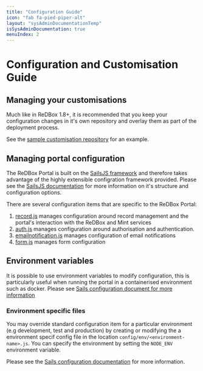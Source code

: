 ```yaml
---
title: "Configuration Guide"
icon: "fab fa-pied-piper-alt"
layout: "sysAdminDocumentationTemp"
isSysAdminDocumentation: true
menuIndex: 2
---
```

# Configuration and Customisation Guide


## Managing your customisations

Much like in ReDBox 1.8+, it is recommended that you keep your configuration changes in it's own repository and overlay them as part of the deployment process.

See the [sample customisation repository]() for an example.

## Managing portal configuration

The ReDBox Portal is built on the [SailsJS framework](https://sailsjs.com/) and therefore takes advantage of the highly extensible configration framework provided.
Please see the [SailsJS documentation](https://sailsjs.com/documentation/reference/configuration) for more information on it's structure and configuration options.

There are several configuration items that are specific to the ReDBox Portal:
1. [record.js](./configuration-guide/configuring-integration-with-redbox-and-mint.html) manages configuration around record management and the portal's interaction with the ReDBox and Mint services
2. [auth.js](./configuration-guide/configuring-authentication.html) manages configuration around authorisation and authentication.
3. [emailnotification.js](./configuration-guide/configuring-email-notifications.html) manages configuration of email notifications
4. [form.js](./configuration-guide/configuring-web-forms.html) manages form configuration


## Environment variables

It is possible to use environment variables to modify configuration, this is particularly useful when running the portal in a containerised environment such as docker. Please see [Sails configuration document for more information](https://sailsjs.com/documentation/concepts/configuration#?setting-sailsconfig-values-directly-using-environment-variables)

### Environment specific files

You may override standard configuration item for a particular environment (e.g development, test and production) by creating or modifying the a environment specif config file in the location `config/env/<environment-name>.js`. You can specify the environment by setting the `NODE_ENV` environment variable.

Please see the [Sails configuration documentation](https://sailsjs.com/documentation/concepts/configuration#?environmentspecific-files-config-env) for more information.
